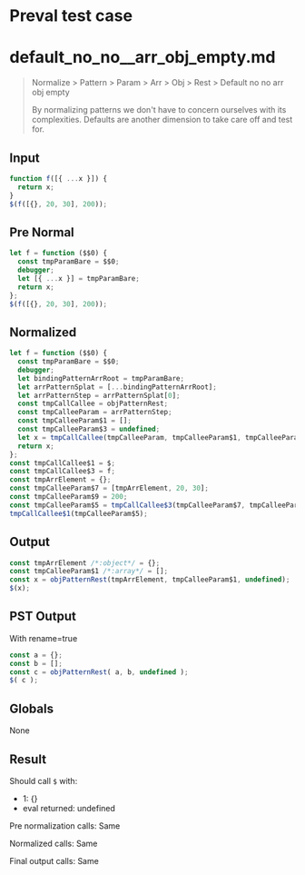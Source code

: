# Preval test case

# default_no_no__arr_obj_empty.md

> Normalize > Pattern > Param > Arr > Obj > Rest > Default no no  arr obj empty
>
> By normalizing patterns we don't have to concern ourselves with its complexities. Defaults are another dimension to take care off and test for.

## Input

`````js filename=intro
function f([{ ...x }]) {
  return x;
}
$(f([{}, 20, 30], 200));
`````

## Pre Normal


`````js filename=intro
let f = function ($$0) {
  const tmpParamBare = $$0;
  debugger;
  let [{ ...x }] = tmpParamBare;
  return x;
};
$(f([{}, 20, 30], 200));
`````

## Normalized


`````js filename=intro
let f = function ($$0) {
  const tmpParamBare = $$0;
  debugger;
  let bindingPatternArrRoot = tmpParamBare;
  let arrPatternSplat = [...bindingPatternArrRoot];
  let arrPatternStep = arrPatternSplat[0];
  const tmpCallCallee = objPatternRest;
  const tmpCalleeParam = arrPatternStep;
  const tmpCalleeParam$1 = [];
  const tmpCalleeParam$3 = undefined;
  let x = tmpCallCallee(tmpCalleeParam, tmpCalleeParam$1, tmpCalleeParam$3);
  return x;
};
const tmpCallCallee$1 = $;
const tmpCallCallee$3 = f;
const tmpArrElement = {};
const tmpCalleeParam$7 = [tmpArrElement, 20, 30];
const tmpCalleeParam$9 = 200;
const tmpCalleeParam$5 = tmpCallCallee$3(tmpCalleeParam$7, tmpCalleeParam$9);
tmpCallCallee$1(tmpCalleeParam$5);
`````

## Output


`````js filename=intro
const tmpArrElement /*:object*/ = {};
const tmpCalleeParam$1 /*:array*/ = [];
const x = objPatternRest(tmpArrElement, tmpCalleeParam$1, undefined);
$(x);
`````

## PST Output

With rename=true

`````js filename=intro
const a = {};
const b = [];
const c = objPatternRest( a, b, undefined );
$( c );
`````

## Globals

None

## Result

Should call `$` with:
 - 1: {}
 - eval returned: undefined

Pre normalization calls: Same

Normalized calls: Same

Final output calls: Same
